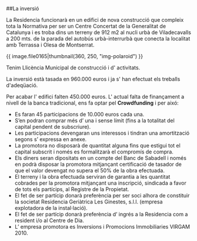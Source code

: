 ##La inversió

La Residencia funcionarà en un edifici de nova construcció que compleix tota la Normativa per ser un Centre Concertat de la Generalitat de Catalunya i es troba dins un terreny de 912 m2 al nucli urbà de Viladecavalls a 200 mts. de la parada del autobús urbà-interrurbà que conecta la localitat amb Terrassa i Olesa de Montserrat.

{{ image.file0165|thumbnail(360, 250, "img-polaroid") }}

Tenim Llicència Municipal de construcció i d' activitats.

La inversió està tasada en 960.000 euros i ja s' han efectuat els treballs d'adeqüació.

Per acabar l' edifici falten 450.000 euros. L' actual falta de finançament a nivell de la banca tradicional, ens fa optar pel **Crowdfunding** i per aixó:

 - Es faran 45 participacions de 10.000 euros cada una.
 - S’en podran comprar més d’ una i sense límit (fins a la totalitat del capital pendent de subscriure).
 - Les participacions devengaran uns interessos i tindran una amortització segons s’ expressa en anexe.
 - La promotora no disposarà de quantitat alguna fins que estigui tot el capital subscrit i només es formalitzarà el compromís de compra.
 - Els diners seran dipositats en un compte del Banc de Sabadell i només en podrà disposar la promotora mitjançant certificació de tasador de que el valor devengat no supera el 50% de la obra efectuada.
 - El terreny i la obra efectuada serviran de garantia a les quantitat cobrades per la promotora mitjançant una inscripció, sindicada a favor de tots els partícips, al Registre de la Propietat.
 - El fet de ser partícip donarà preferència per ser soci alhora de constituir la societat Residencia Geriàtrica Les Ginestes, s.l.l. (empresa explotadora de la instal·lació).
 - El fet de ser partícip donarà preferència d’ ingrés a la Residencia com a resident i/o al Centre de Dia.
 - L’ empresa promotora es Inversions i Promocions Immobiliaries VIRGAM 2010.

